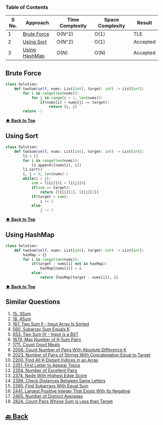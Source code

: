 ### Table of Contents

| S No. | Approach                        | Time Complexity | Space Complexity | Result   |
| ----- | ------------------------------- | --------------- | ---------------- | -------- |
| 1     | [Brute Force](#Brute-Force)     | O(N^2)          | O(1)             | TLE      |
| 2     | [Using Sort](#Using-Sort)       | O(N^2)          | O(1)             | Accepted |
| 3     | [Using HashMap](#Using-HashMap) | O(N)            | O(N)             | Accepted |

### <h2>Brute Force</h2>

```py
class Solution:
    def twoSum(self, nums: List[int], target: int) -> List[int]:
        for i in range(len(nums)):
            for j in range(i + 1, len(nums)):
                if(nums[i] + nums[j] == target):
                    return [i, j]
        return -1
```

**[⬆ Back to Top](#table-of-contents)**

### <h2>Using Sort</h2>

```py
class Solution:
    def twoSum(self, nums: List[int], target: int) -> List[int]:
        l1 = []
        for i in range(len(nums)):
            l1.append([nums[i], i])
        l1.sort()
        i, j = 0, len(nums)-1
        while(i < j):
            sum = l1[i][0] + l1[j][0]
            if(sum == target):
                return [l1[i][1], l1[j][1]]
            if(target > sum):
                i += 1
            else:
                j -= 1
```

**[⬆ Back to Top](#table-of-contents)**

### <h2>Using HashMap</h2>

```py
class Solution:
    def twoSum(self, nums: List[int], target: int) -> List[int]:
        hasMap = {}
        for i in range(len(nums)):
            if(target - nums[i] not in hasMap):
                hasMap[nums[i]] = i
            else:
                return [hasMap[target - nums[i]], i]
```

**[⬆ Back to Top](#table-of-contents)**

<h2>Similar Questions</h2>

1. <a href="https://leetcode.com/problems/3sum/">15. 3Sum</a>
1. <a href="https://leetcode.com/problems/4sum/">18. 4Sum</a>
1. <a href="https://leetcode.com/problems/two-sum-ii-input-array-is-sorted/description/">167. Two Sum II - Input Array Is Sorted</a>
1. <a href="https://leetcode.com/problems/subarray-sum-equals-k/description/">560. Subarray Sum Equals K</a>
1. <a href="https://leetcode.com/problems/two-sum-iv-input-is-a-bst/description/">653. Two Sum IV - Input is a BST</a>
1. <a href="https://leetcode.com/problems/max-number-of-k-sum-pairs/description/">1679. Max Number of K-Sum Pairs</a>
1. <a href="https://leetcode.com/problems/count-good-meals/description/">1711. Count Good Meals</a>
1. <a href="https://leetcode.com/problems/count-number-of-pairs-with-absolute-difference-k/description/">2006. Count Number of Pairs With Absolute Difference K</a>
1. <a href="https://leetcode.com/problems/number-of-pairs-of-strings-with-concatenation-equal-to-target/description/">2023. Number of Pairs of Strings With Concatenation Equal to Target</a>
1. <a href="https://leetcode.com/problems/find-all-k-distant-indices-in-an-array/description/">2200. Find All K-Distant Indices in an Array</a>
1. <a href="https://leetcode.com/problems/first-letter-to-appear-twice/description/">2351. First Letter to Appear Twice</a>
1. <a href="https://leetcode.com/problems/number-of-excellent-pairs/description/">2354. Number of Excellent Pairs</a>
1. <a href="https://leetcode.com/problems/node-with-highest-edge-score/description/">2374. Node With Highest Edge Score</a>
1. <a href="https://leetcode.com/problems/check-distances-between-same-letters/description/">2399. Check Distances Between Same Letters</a>
1. <a href="https://leetcode.com/problems/find-subarrays-with-equal-sum/description/">2395. Find Subarrays With Equal Sum</a>
1. <a href="https://leetcode.com/problems/largest-positive-integer-that-exists-with-its-negative/description/">2441. Largest Positive Integer That Exists With Its Negative</a>
1. <a href="https://leetcode.com/problems/number-of-distinct-averages/description/">2465. Number of Distinct Averages</a>
2. <a href="https://leetcode.com/problems/count-pairs-whose-sum-is-less-than-target/description/">2824. Count Pairs Whose Sum is Less than Target</a>

<h2><a href="https://github.com/sanjay9616/Striver-180/blob/master/README.md"> 🔙 Back</a></h2>
